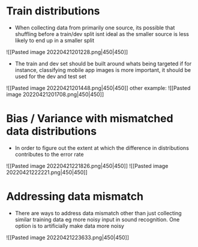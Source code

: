 # Train distributions
- When collecting data from primarily one source, its possible that shuffling before a train/dev split isnt ideal as the smaller source is less likely to end up in a smaller split 

![[Pasted image 20220421201228.png|450|450]]

- The train and dev set should be built around whats being targeted if for instance, classifying mobile app images is more important, it should be used for the dev and test set

![[Pasted image 20220421201448.png|450|450]]
other example:
![[Pasted image 20220421201708.png|450|450]]

# Bias / Variance with mismatched data distributions 
- In order to figure out the extent at which the difference in distributions contributes to the error rate

![[Pasted image 20220421221826.png|450|450]]
![[Pasted image 20220421222221.png|450|450]]

# Addressing data mismatch
- There are ways to address data mismatch other than just collecting similar training data eg more noisy input in sound recognition. One option is to artificially make data more noisy 

![[Pasted image 20220421223633.png|450|450]]
